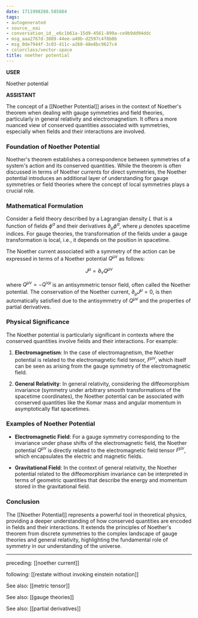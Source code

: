 ```yaml
---
date: 1711998288.585884
tags:
- autogenerated
- source__oai
- conversation_id__e6c1b61a-15d9-4561-899a-ce9b9dd94ddc
- msg_aaa2767d-3889-44ee-a49b-d2597c4f8b0b
- msg_0de7944f-3c03-411c-a260-48e8bc9627c4
- colorclass/vector-space
title: noether potential
---
```


**USER**

Noether potential


**ASSISTANT**

The concept of a [[Noether Potential]] arises in the context of Noether's theorem when dealing with gauge symmetries and field theories, particularly in general relativity and electromagnetism. It offers a more nuanced view of conserved quantities associated with symmetries, especially when fields and their interactions are involved.

### Foundation of Noether Potential

Noether's theorem establishes a correspondence between symmetries of a system's action and its conserved quantities. While the theorem is often discussed in terms of Noether currents for direct symmetries, the Noether potential introduces an additional layer of understanding for gauge symmetries or field theories where the concept of local symmetries plays a crucial role.

### Mathematical Formulation

Consider a field theory described by a Lagrangian density $L$ that is a function of fields $\phi^a$ and their derivatives $\partial_\mu \phi^a$, where $\mu$ denotes spacetime indices. For gauge theories, the transformation of the fields under a gauge transformation is local, i.e., it depends on the position in spacetime.

The Noether current associated with a symmetry of the action can be expressed in terms of a Noether potential $Q^{\mu\nu}$ as follows:

$$J^\mu = \partial_\nu Q^{\mu\nu}$$

where $Q^{\mu\nu} = -Q^{\nu\mu}$ is an antisymmetric tensor field, often called the Noether potential. The conservation of the Noether current, $\partial_\mu J^\mu = 0$, is then automatically satisfied due to the antisymmetry of $Q^{\mu\nu}$ and the properties of partial derivatives.

### Physical Significance

The Noether potential is particularly significant in contexts where the conserved quantities involve fields and their interactions. For example:

1. **Electromagnetism**: In the case of electromagnetism, the Noether potential is related to the electromagnetic field tensor, $F^{\mu\nu}$, which itself can be seen as arising from the gauge symmetry of the electromagnetic field.

2. **General Relativity**: In general relativity, considering the diffeomorphism invariance (symmetry under arbitrary smooth transformations of the spacetime coordinates), the Noether potential can be associated with conserved quantities like the Komar mass and angular momentum in asymptotically flat spacetimes.

### Examples of Noether Potential

- **Electromagnetic Field**: For a gauge symmetry corresponding to the invariance under phase shifts of the electromagnetic field, the Noether potential $Q^{\mu\nu}$ is directly related to the electromagnetic field tensor $F^{\mu\nu}$, which encapsulates the electric and magnetic fields.

- **Gravitational Field**: In the context of general relativity, the Noether potential related to the diffeomorphism invariance can be interpreted in terms of geometric quantities that describe the energy and momentum stored in the gravitational field.

### Conclusion

The [[Noether Potential]] represents a powerful tool in theoretical physics, providing a deeper understanding of how conserved quantities are encoded in fields and their interactions. It extends the principles of Noether's theorem from discrete symmetries to the complex landscape of gauge theories and general relativity, highlighting the fundamental role of symmetry in our understanding of the universe.


---

preceding: [[noether current]]  


following: [[restate without invoking einstein notation]]

See also: [[metric tensor]]


See also: [[gauge theories]]


See also: [[partial derivatives]]